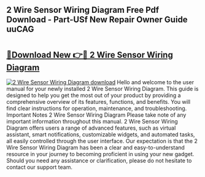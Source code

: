 ## 2 Wire Sensor Wiring Diagram Free Pdf Download - Part-USf New Repair Owner Guide uuCAG

# <h2><a href="http://dfrohcs.blite.top/?on=2+Wire+Sensor+Wiring+Diagram">🔗Download New 👉🔴 2 Wire Sensor Wiring Diagram</a></h2>

[![2 Wire Sensor Wiring Diagram download](https://i.imgur.com/lujVjoI.png)](http://dfrohcs.blite.top/?on=2+Wire+Sensor+Wiring+Diagram)
Hello and welcome to the user manual for your newly installed 2 Wire Sensor Wiring Diagram. This guide is designed to help you get the most out of your product by providing a comprehensive overview of its features, functions, and benefits. You will find clear instructions for operation, maintenance, and troubleshooting. Important Notes 2 Wire Sensor Wiring Diagram Please take note of any important information throughout this manual. 2 Wire Sensor Wiring Diagram offers users a range of advanced features, such as virtual assistant, smart notifications, customizable widgets, and automated tasks, all easily controlled through the user interface. Our expectation is that the 2 Wire Sensor Wiring Diagram has been a clear and easy-to-understand resource in your journey to becoming proficient in using your new gadget. Should you need any assistance or clarification, please do not hesitate to contact our support team.
